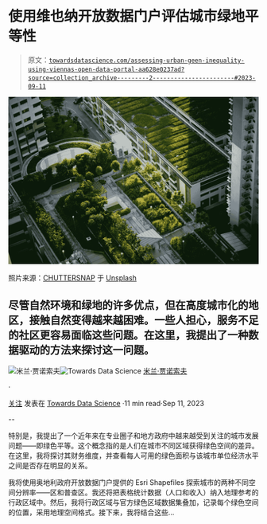 # 使用维也纳开放数据门户评估城市绿地平等性

> 原文：[`towardsdatascience.com/assessing-urban-geen-inequality-using-viennas-open-data-portal-aa628e0237ad?source=collection_archive---------2-----------------------#2023-09-11`](https://towardsdatascience.com/assessing-urban-geen-inequality-using-viennas-open-data-portal-aa628e0237ad?source=collection_archive---------2-----------------------#2023-09-11)

![](img/41e3d2093728fbc151cea2cb522983a7.png)

照片来源：[CHUTTERSNAP](https://unsplash.com/@chuttersnap?utm_source=medium&utm_medium=referral) 于 [Unsplash](https://unsplash.com/?utm_source=medium&utm_medium=referral)

## 尽管自然环境和绿地的许多优点，但在高度城市化的地区，接触自然变得越来越困难。一些人担心，服务不足的社区更容易面临这些问题。在这里，我提出了一种数据驱动的方法来探讨这一问题。

[](https://medium.com/@janosovm?source=post_page-----aa628e0237ad--------------------------------)![米兰·贾诺索夫](https://medium.com/@janosovm?source=post_page-----aa628e0237ad--------------------------------)[](https://towardsdatascience.com/?source=post_page-----aa628e0237ad--------------------------------)![Towards Data Science](https://towardsdatascience.com/?source=post_page-----aa628e0237ad--------------------------------) [米兰·贾诺索夫](https://medium.com/@janosovm?source=post_page-----aa628e0237ad--------------------------------)

·

[关注](https://medium.com/m/signin?actionUrl=https%3A%2F%2Fmedium.com%2F_%2Fsubscribe%2Fuser%2F838408aa2ad4&operation=register&redirect=https%3A%2F%2Ftowardsdatascience.com%2Fassessing-urban-geen-inequality-using-viennas-open-data-portal-aa628e0237ad&user=Milan+Janosov&userId=838408aa2ad4&source=post_page-838408aa2ad4----aa628e0237ad---------------------post_header-----------) 发表在 [Towards Data Science](https://towardsdatascience.com/?source=post_page-----aa628e0237ad--------------------------------) ·11 min read·Sep 11, 2023[](https://medium.com/m/signin?actionUrl=https%3A%2F%2Fmedium.com%2F_%2Fvote%2Ftowards-data-science%2Faa628e0237ad&operation=register&redirect=https%3A%2F%2Ftowardsdatascience.com%2Fassessing-urban-geen-inequality-using-viennas-open-data-portal-aa628e0237ad&user=Milan+Janosov&userId=838408aa2ad4&source=-----aa628e0237ad---------------------clap_footer-----------)

--

[](https://medium.com/m/signin?actionUrl=https%3A%2F%2Fmedium.com%2F_%2Fbookmark%2Fp%2Faa628e0237ad&operation=register&redirect=https%3A%2F%2Ftowardsdatascience.com%2Fassessing-urban-geen-inequality-using-viennas-open-data-portal-aa628e0237ad&source=-----aa628e0237ad---------------------bookmark_footer-----------)

特别是，我提出了一个近年来在专业圈子和地方政府中越来越受到关注的城市发展问题——即绿色平等。这个概念指的是人们在城市不同区域获得绿色空间的差异。在这里，我将探讨其财务维度，并查看每人可用的绿色面积与该城市单位经济水平之间是否存在明显的关系。

我将使用奥地利政府开放数据门户提供的 Esri Shapefiles 探索城市的两种不同空间分辨率——区和普查区。我还将把表格统计数据（人口和收入）纳入地理参考的行政区域中。然后，我将行政区域与官方绿色区域数据集叠加，记录每个绿色空间的位置，采用地理空间格式。接下来，我将结合这些…
